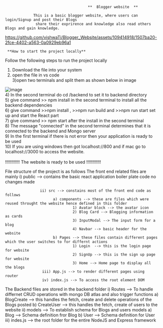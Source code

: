

                                          **  Blogger website  **
                
                 This is a basic blogger website, where users can login/Signup and post their Blogs
                  share their exprirence and knowledge also read others Blogs and gain knowledge.

https://github.com/vishwaTj/Blogger_Website/assets/109414918/1507ba20-2fce-4402-a563-0a0929eb96a1

   
  
  
     **How to start the project locally**

Follow the following steps to run the project locally<br/>
1) Download the file into your system<br/>
2) open the file in vs code<br/>
3)open two terminals and split them as shown below in image <br/>

![image](https://github.com/vishwaTj/Blogger_Website/assets/109414918/6c1e6b65-1949-4feb-b55c-89918ceafca8)
<br/>
4) In the second terminal do cd /backend  to set it to backend directory<br/>
5) give command >> npm install in the second terminal to install all the backend dependencies<br/>
6) give command >>npm install , >>npm run build and >>npm run start set up and start the React part<br/>
7) give command >> npm start after the install in the second terminal <br/>
8) The message "connected" in the second terminal determines that it is connected to the backend and Mongo server<br/>
9) In the first terminal if there is not error then your application is ready to be used<br/>
10) If you are using windows then got localhost://800 and if mac go to localhost://3000 to access the website.<br/>
<br/>
    !!!!!!!!!!!!            The website is ready to be used           !!!!!!!!!!!!    
    
    
    
    
File structure of the project is as follows
The  front end related files are  mainly 
                    i) public --> contains the basic react application boiler plate code no changes made

                    ii) src --> constains most of the front end code as follows
                          a) components --> these are files which were reused throught the website hence defined in this folder
                                   1) Avatar block --> the avatar icon
                                   2) Blog Card --> Blogging information as cards
                                   3) InputModal --> The input form for a blog
                                   4) Navbar --> basic header for the website
                          b) Pages --> these files contain different pages which the user switches to for differnt actions
                                   1) Login  --> this is the login page for website
                                   2) SignUp --> this is the sign up page for website
                                   3) Home --> Home page to display all the blogs
                     iii) App.js --> to render different pages using router
                     iv) index.js --> To access the root element DOM
                     
                     
The Backend files are stored in the backend folder
                       i) Routes --> To handle differnet CRUD operations with mongo DB atlas  and also trigger functions
                             a) BlogCreate --> this handles the fetch, create and delete operations of the Blogs posted
                             b) CreateUser --> this handles the fetch, create of users to the website
                       ii) models --> To establish schema for Blogs and users models
                             a) Blog --> Schema definition fror Blog
                             b) User --> Schema definition for User
                      iii) indes.js --> the root folder for the entire NodeJS and Express framework 
